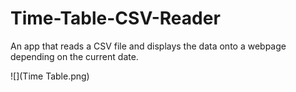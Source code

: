 # Time-Table-CSV-Reader
An app that reads a CSV file and displays the data onto a webpage depending on the current date.

![](Time Table.png)
